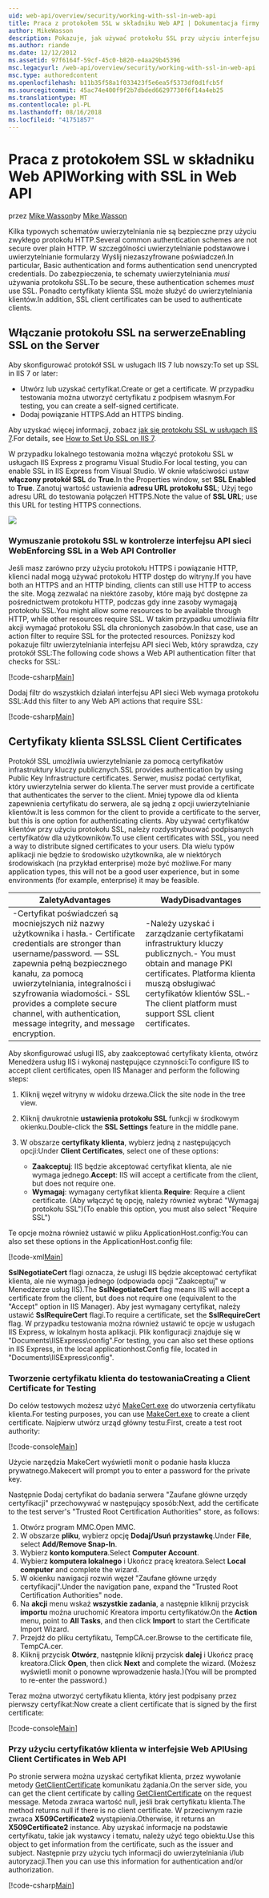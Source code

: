 ```yaml
---
uid: web-api/overview/security/working-with-ssl-in-web-api
title: Praca z protokołem SSL w składniku Web API | Dokumentacja firmy Microsoft
author: MikeWasson
description: Pokazuje, jak używać protokołu SSL przy użyciu interfejsu API sieci Web platformy ASP.NET, w tym o korzystaniu z certyfikatów klientów SSL.
ms.author: riande
ms.date: 12/12/2012
ms.assetid: 97f6164f-59cf-45c0-b820-e4aa29b45396
msc.legacyurl: /web-api/overview/security/working-with-ssl-in-web-api
msc.type: authoredcontent
ms.openlocfilehash: b11b35f58a1f033423f5e6ea5f5373df0d1fcb5f
ms.sourcegitcommit: 45ac74e400f9f2b7dbded66297730f6f14a4eb25
ms.translationtype: MT
ms.contentlocale: pl-PL
ms.lasthandoff: 08/16/2018
ms.locfileid: "41751857"
---
```

<a name="working-with-ssl-in-web-api"></a><span data-ttu-id="89a65-103">Praca z protokołem SSL w składniku Web API</span><span class="sxs-lookup"><span data-stu-id="89a65-103">Working with SSL in Web API</span></span>
====================
<span data-ttu-id="89a65-104">przez [Mike Wasson](https://github.com/MikeWasson)</span><span class="sxs-lookup"><span data-stu-id="89a65-104">by [Mike Wasson](https://github.com/MikeWasson)</span></span>

<span data-ttu-id="89a65-105">Kilka typowych schematów uwierzytelniania nie są bezpieczne przy użyciu zwykłego protokołu HTTP.</span><span class="sxs-lookup"><span data-stu-id="89a65-105">Several common authentication schemes are not secure over plain HTTP.</span></span> <span data-ttu-id="89a65-106">W szczególności uwierzytelnianie podstawowe i uwierzytelnianie formularzy Wyślij niezaszyfrowane poświadczeń.</span><span class="sxs-lookup"><span data-stu-id="89a65-106">In particular, Basic authentication and forms authentication send unencrypted credentials.</span></span> <span data-ttu-id="89a65-107">Do zabezpieczenia, te schematy uwierzytelniania *musi* używania protokołu SSL.</span><span class="sxs-lookup"><span data-stu-id="89a65-107">To be secure, these authentication schemes *must* use SSL.</span></span> <span data-ttu-id="89a65-108">Ponadto certyfikaty klienta SSL może służyć do uwierzytelniania klientów.</span><span class="sxs-lookup"><span data-stu-id="89a65-108">In addition, SSL client certificates can be used to authenticate clients.</span></span>

## <a name="enabling-ssl-on-the-server"></a><span data-ttu-id="89a65-109">Włączanie protokołu SSL na serwerze</span><span class="sxs-lookup"><span data-stu-id="89a65-109">Enabling SSL on the Server</span></span>

<span data-ttu-id="89a65-110">Aby skonfigurować protokół SSL w usługach IIS 7 lub nowszy:</span><span class="sxs-lookup"><span data-stu-id="89a65-110">To set up SSL in IIS 7 or later:</span></span>

- <span data-ttu-id="89a65-111">Utwórz lub uzyskać certyfikat.</span><span class="sxs-lookup"><span data-stu-id="89a65-111">Create or get a certificate.</span></span> <span data-ttu-id="89a65-112">W przypadku testowania można utworzyć certyfikatu z podpisem własnym.</span><span class="sxs-lookup"><span data-stu-id="89a65-112">For testing, you can create a self-signed certificate.</span></span>
- <span data-ttu-id="89a65-113">Dodaj powiązanie HTTPS.</span><span class="sxs-lookup"><span data-stu-id="89a65-113">Add an HTTPS binding.</span></span>

<span data-ttu-id="89a65-114">Aby uzyskać więcej informacji, zobacz [jak się protokołu SSL w usługach IIS 7](https://www.iis.net/learn/manage/configuring-security/how-to-set-up-ssl-on-iis).</span><span class="sxs-lookup"><span data-stu-id="89a65-114">For details, see [How to Set Up SSL on IIS 7](https://www.iis.net/learn/manage/configuring-security/how-to-set-up-ssl-on-iis).</span></span>

<span data-ttu-id="89a65-115">W przypadku lokalnego testowania można włączyć protokołu SSL w usługach IIS Express z programu Visual Studio.</span><span class="sxs-lookup"><span data-stu-id="89a65-115">For local testing, you can enable SSL in IIS Express from Visual Studio.</span></span> <span data-ttu-id="89a65-116">W oknie właściwości ustaw **włączony protokół SSL** do **True**.</span><span class="sxs-lookup"><span data-stu-id="89a65-116">In the Properties window, set **SSL Enabled** to **True**.</span></span> <span data-ttu-id="89a65-117">Zanotuj wartość ustawienia **adresu URL protokołu SSL**; Użyj tego adresu URL do testowania połączeń HTTPS.</span><span class="sxs-lookup"><span data-stu-id="89a65-117">Note the value of **SSL URL**; use this URL for testing HTTPS connections.</span></span>

![](working-with-ssl-in-web-api/_static/image1.png)

### <a name="enforcing-ssl-in-a-web-api-controller"></a><span data-ttu-id="89a65-118">Wymuszanie protokołu SSL w kontrolerze interfejsu API sieci Web</span><span class="sxs-lookup"><span data-stu-id="89a65-118">Enforcing SSL in a Web API Controller</span></span>

<span data-ttu-id="89a65-119">Jeśli masz zarówno przy użyciu protokołu HTTPS i powiązanie HTTP, klienci nadal mogą używać protokołu HTTP dostęp do witryny.</span><span class="sxs-lookup"><span data-stu-id="89a65-119">If you have both an HTTPS and an HTTP binding, clients can still use HTTP to access the site.</span></span> <span data-ttu-id="89a65-120">Mogą zezwalać na niektóre zasoby, które mają być dostępne za pośrednictwem protokołu HTTP, podczas gdy inne zasoby wymagają protokołu SSL.</span><span class="sxs-lookup"><span data-stu-id="89a65-120">You might allow some resources to be available through HTTP, while other resources require SSL.</span></span> <span data-ttu-id="89a65-121">W takim przypadku umożliwia filtr akcji wymagać protokołu SSL dla chronionych zasobów.</span><span class="sxs-lookup"><span data-stu-id="89a65-121">In that case, use an action filter to require SSL for the protected resources.</span></span> <span data-ttu-id="89a65-122">Poniższy kod pokazuje filtr uwierzytelniania interfejsu API sieci Web, który sprawdza, czy protokół SSL:</span><span class="sxs-lookup"><span data-stu-id="89a65-122">The following code shows a Web API authentication filter that checks for SSL:</span></span>

[!code-csharp[Main](working-with-ssl-in-web-api/samples/sample1.cs)]

<span data-ttu-id="89a65-123">Dodaj filtr do wszystkich działań interfejsu API sieci Web wymaga protokołu SSL:</span><span class="sxs-lookup"><span data-stu-id="89a65-123">Add this filter to any Web API actions that require SSL:</span></span>

[!code-csharp[Main](working-with-ssl-in-web-api/samples/sample2.cs)]

## <a name="ssl-client-certificates"></a><span data-ttu-id="89a65-124">Certyfikaty klienta SSL</span><span class="sxs-lookup"><span data-stu-id="89a65-124">SSL Client Certificates</span></span>

<span data-ttu-id="89a65-125">Protokół SSL umożliwia uwierzytelnianie za pomocą certyfikatów infrastruktury kluczy publicznych.</span><span class="sxs-lookup"><span data-stu-id="89a65-125">SSL provides authentication by using Public Key Infrastructure certificates.</span></span> <span data-ttu-id="89a65-126">Serwer, musisz podać certyfikat, który uwierzytelnia serwer do klienta.</span><span class="sxs-lookup"><span data-stu-id="89a65-126">The server must provide a certificate that authenticates the server to the client.</span></span> <span data-ttu-id="89a65-127">Mniej typowe dla od klienta zapewnienia certyfikatu do serwera, ale są jedną z opcji uwierzytelnianie klientów.</span><span class="sxs-lookup"><span data-stu-id="89a65-127">It is less common for the client to provide a certificate to the server, but this is one option for authenticating clients.</span></span> <span data-ttu-id="89a65-128">Aby używać certyfikatów klientów przy użyciu protokołu SSL, należy rozdystrybuować podpisanych certyfikatów dla użytkowników.</span><span class="sxs-lookup"><span data-stu-id="89a65-128">To use client certificates with SSL, you need a way to distribute signed certificates to your users.</span></span> <span data-ttu-id="89a65-129">Dla wielu typów aplikacji nie będzie to środowisko użytkownika, ale w niektórych środowiskach (na przykład enterprise) może być możliwe.</span><span class="sxs-lookup"><span data-stu-id="89a65-129">For many application types, this will not be a good user experience, but in some environments (for example, enterprise) it may be feasible.</span></span>

| <span data-ttu-id="89a65-130">Zalety</span><span class="sxs-lookup"><span data-stu-id="89a65-130">Advantages</span></span> | <span data-ttu-id="89a65-131">Wady</span><span class="sxs-lookup"><span data-stu-id="89a65-131">Disadvantages</span></span> |
| --- | --- |
| <span data-ttu-id="89a65-132">-Certyfikat poświadczeń są mocniejszych niż nazwy użytkownika i hasła.</span><span class="sxs-lookup"><span data-stu-id="89a65-132">- Certificate credentials are stronger than username/password.</span></span> <span data-ttu-id="89a65-133">— SSL zapewnia pełną bezpiecznego kanału, za pomocą uwierzytelniania, integralności i szyfrowania wiadomości.</span><span class="sxs-lookup"><span data-stu-id="89a65-133">- SSL provides a complete secure channel, with authentication, message integrity, and message encryption.</span></span> | <span data-ttu-id="89a65-134">-Należy uzyskać i zarządzanie certyfikatami infrastruktury kluczy publicznych.</span><span class="sxs-lookup"><span data-stu-id="89a65-134">- You must obtain and manage PKI certificates.</span></span> <span data-ttu-id="89a65-135">Platforma klienta muszą obsługiwać certyfikatów klientów SSL.</span><span class="sxs-lookup"><span data-stu-id="89a65-135">- The client platform must support SSL client certificates.</span></span> |

<span data-ttu-id="89a65-136">Aby skonfigurować usługi IIS, aby zaakceptować certyfikaty klienta, otwórz Menedżera usług IIS i wykonaj następujące czynności:</span><span class="sxs-lookup"><span data-stu-id="89a65-136">To configure IIS to accept client certificates, open IIS Manager and perform the following steps:</span></span>

1. <span data-ttu-id="89a65-137">Kliknij węzeł witryny w widoku drzewa.</span><span class="sxs-lookup"><span data-stu-id="89a65-137">Click the site node in the tree view.</span></span>
2. <span data-ttu-id="89a65-138">Kliknij dwukrotnie **ustawienia protokołu SSL** funkcji w środkowym okienku.</span><span class="sxs-lookup"><span data-stu-id="89a65-138">Double-click the **SSL Settings** feature in the middle pane.</span></span>
3. <span data-ttu-id="89a65-139">W obszarze **certyfikaty klienta**, wybierz jedną z następujących opcji:</span><span class="sxs-lookup"><span data-stu-id="89a65-139">Under **Client Certificates**, select one of these options:</span></span> 

    - <span data-ttu-id="89a65-140">**Zaakceptuj**: IIS będzie akceptować certyfikat klienta, ale nie wymaga jednego.</span><span class="sxs-lookup"><span data-stu-id="89a65-140">**Accept**: IIS will accept a certificate from the client, but does not require one.</span></span>
    - <span data-ttu-id="89a65-141">**Wymagaj**: wymagany certyfikat klienta.</span><span class="sxs-lookup"><span data-stu-id="89a65-141">**Require**: Require a client certificate.</span></span> <span data-ttu-id="89a65-142">(Aby włączyć tę opcję, należy również wybrać "Wymagaj protokołu SSL")</span><span class="sxs-lookup"><span data-stu-id="89a65-142">(To enable this option, you must also select "Require SSL")</span></span>

<span data-ttu-id="89a65-143">Te opcje można również ustawić w pliku ApplicationHost.config:</span><span class="sxs-lookup"><span data-stu-id="89a65-143">You can also set these options in the ApplicationHost.config file:</span></span>

[!code-xml[Main](working-with-ssl-in-web-api/samples/sample3.xml)]

<span data-ttu-id="89a65-144">**SslNegotiateCert** flagi oznacza, że usługi IIS będzie akceptować certyfikat klienta, ale nie wymaga jednego (odpowiada opcji "Zaakceptuj" w Menedżerze usług IIS).</span><span class="sxs-lookup"><span data-stu-id="89a65-144">The **SslNegotiateCert** flag means IIS will accept a certificate from the client, but does not require one (equivalent to the "Accept" option in IIS Manager).</span></span> <span data-ttu-id="89a65-145">Aby jest wymagany certyfikat, należy ustawić **SslRequireCert** flagi.</span><span class="sxs-lookup"><span data-stu-id="89a65-145">To require a certificate, set the **SslRequireCert** flag.</span></span> <span data-ttu-id="89a65-146">W przypadku testowania można również ustawić te opcje w usługach IIS Express, w lokalnym hosta aplikacji. Plik konfiguracji znajduje się w "Documents\IISExpress\config".</span><span class="sxs-lookup"><span data-stu-id="89a65-146">For testing, you can also set these options in IIS Express, in the local applicationhost.Config file, located in "Documents\IISExpress\config".</span></span>

### <a name="creating-a-client-certificate-for-testing"></a><span data-ttu-id="89a65-147">Tworzenie certyfikatu klienta do testowania</span><span class="sxs-lookup"><span data-stu-id="89a65-147">Creating a Client Certificate for Testing</span></span>

<span data-ttu-id="89a65-148">Do celów testowych możesz użyć [MakeCert.exe](https://msdn.microsoft.com/library/bfsktky3.aspx) do utworzenia certyfikatu klienta.</span><span class="sxs-lookup"><span data-stu-id="89a65-148">For testing purposes, you can use [MakeCert.exe](https://msdn.microsoft.com/library/bfsktky3.aspx) to create a client certificate.</span></span> <span data-ttu-id="89a65-149">Najpierw utwórz urząd główny testu:</span><span class="sxs-lookup"><span data-stu-id="89a65-149">First, create a test root authority:</span></span>

[!code-console[Main](working-with-ssl-in-web-api/samples/sample4.cmd)]

<span data-ttu-id="89a65-150">Użycie narzędzia MakeCert wyświetli monit o podanie hasła klucza prywatnego.</span><span class="sxs-lookup"><span data-stu-id="89a65-150">Makecert will prompt you to enter a password for the private key.</span></span>

<span data-ttu-id="89a65-151">Następnie Dodaj certyfikat do badania serwera "Zaufane główne urzędy certyfikacji" przechowywać w następujący sposób:</span><span class="sxs-lookup"><span data-stu-id="89a65-151">Next, add the certificate to the test server's "Trusted Root Certification Authorities" store, as follows:</span></span>

1. <span data-ttu-id="89a65-152">Otwórz program MMC.</span><span class="sxs-lookup"><span data-stu-id="89a65-152">Open MMC.</span></span>
2. <span data-ttu-id="89a65-153">W obszarze **pliku**, wybierz opcję **Dodaj/Usuń przystawkę**.</span><span class="sxs-lookup"><span data-stu-id="89a65-153">Under **File**, select **Add/Remove Snap-In**.</span></span>
3. <span data-ttu-id="89a65-154">Wybierz **konto komputera**.</span><span class="sxs-lookup"><span data-stu-id="89a65-154">Select **Computer Account**.</span></span>
4. <span data-ttu-id="89a65-155">Wybierz **komputera lokalnego** i Ukończ pracę kreatora.</span><span class="sxs-lookup"><span data-stu-id="89a65-155">Select **Local computer** and complete the wizard.</span></span>
5. <span data-ttu-id="89a65-156">W okienku nawigacji rozwiń węzeł "Zaufane główne urzędy certyfikacji".</span><span class="sxs-lookup"><span data-stu-id="89a65-156">Under the navigation pane, expand the "Trusted Root Certification Authorities" node.</span></span>
6. <span data-ttu-id="89a65-157">Na **akcji** menu wskaż **wszystkie zadania**, a następnie kliknij przycisk **importu** można uruchomić Kreatora importu certyfikatów.</span><span class="sxs-lookup"><span data-stu-id="89a65-157">On the **Action** menu, point to **All Tasks**, and then click **Import** to start the Certificate Import Wizard.</span></span>
7. <span data-ttu-id="89a65-158">Przejdź do pliku certyfikatu, TempCA.cer.</span><span class="sxs-lookup"><span data-stu-id="89a65-158">Browse to the certificate file, TempCA.cer.</span></span>
8. <span data-ttu-id="89a65-159">Kliknij przycisk **Otwórz**, następnie kliknij przycisk **dalej** i Ukończ pracę kreatora.</span><span class="sxs-lookup"><span data-stu-id="89a65-159">Click **Open**, then click **Next** and complete the wizard.</span></span> <span data-ttu-id="89a65-160">(Możesz wyświetli monit o ponowne wprowadzenie hasła.)</span><span class="sxs-lookup"><span data-stu-id="89a65-160">(You will be prompted to re-enter the password.)</span></span>

<span data-ttu-id="89a65-161">Teraz można utworzyć certyfikatu klienta, który jest podpisany przez pierwszy certyfikat:</span><span class="sxs-lookup"><span data-stu-id="89a65-161">Now create a client certificate that is signed by the first certificate:</span></span>

[!code-console[Main](working-with-ssl-in-web-api/samples/sample5.cmd)]

### <a name="using-client-certificates-in-web-api"></a><span data-ttu-id="89a65-162">Przy użyciu certyfikatów klienta w interfejsie Web API</span><span class="sxs-lookup"><span data-stu-id="89a65-162">Using Client Certificates in Web API</span></span>

<span data-ttu-id="89a65-163">Po stronie serwera można uzyskać certyfikat klienta, przez wywołanie metody [GetClientCertificate](https://msdn.microsoft.com/library/system.net.http.httprequestmessageextensions.getclientcertificate.aspx) komunikatu żądania.</span><span class="sxs-lookup"><span data-stu-id="89a65-163">On the server side, you can get the client certificate by calling [GetClientCertificate](https://msdn.microsoft.com/library/system.net.http.httprequestmessageextensions.getclientcertificate.aspx) on the request message.</span></span> <span data-ttu-id="89a65-164">Metoda zwraca wartość null, jeśli brak certyfikatu klienta.</span><span class="sxs-lookup"><span data-stu-id="89a65-164">The method returns null if there is no client certificate.</span></span> <span data-ttu-id="89a65-165">W przeciwnym razie zwraca **X509Certificate2** wystąpienia.</span><span class="sxs-lookup"><span data-stu-id="89a65-165">Otherwise, it returns an **X509Certificate2** instance.</span></span> <span data-ttu-id="89a65-166">Aby uzyskać informacje na podstawie certyfikatu, takie jak wystawcy i tematu, należy użyć tego obiektu.</span><span class="sxs-lookup"><span data-stu-id="89a65-166">Use this object to get information from the certificate, such as the issuer and subject.</span></span> <span data-ttu-id="89a65-167">Następnie przy użyciu tych informacji do uwierzytelniania i/lub autoryzacji.</span><span class="sxs-lookup"><span data-stu-id="89a65-167">Then you can use this information for authentication and/or authorization.</span></span>

[!code-csharp[Main](working-with-ssl-in-web-api/samples/sample6.cs)]
